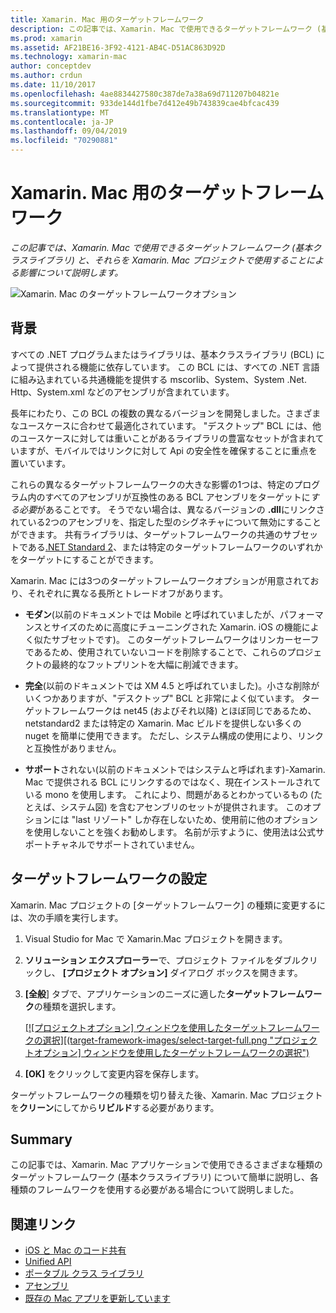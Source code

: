 ```yaml
---
title: Xamarin. Mac 用のターゲットフレームワーク
description: この記事では、Xamarin. Mac で使用できるターゲットフレームワーク (基本クラスライブラリ) と、それらを Xamarin. Mac プロジェクトで使用することによる影響について説明します。
ms.prod: xamarin
ms.assetid: AF21BE16-3F92-4121-AB4C-D51AC863D92D
ms.technology: xamarin-mac
author: conceptdev
ms.author: crdun
ms.date: 11/10/2017
ms.openlocfilehash: 4ae8834427580c387de7a38a69d711207b04821e
ms.sourcegitcommit: 933de144d1fbe7d412e49b743839cae4bfcac439
ms.translationtype: MT
ms.contentlocale: ja-JP
ms.lasthandoff: 09/04/2019
ms.locfileid: "70290881"
---
```

# <a name="target-framework-for-xamarinmac"></a>Xamarin. Mac 用のターゲットフレームワーク

_この記事では、Xamarin. Mac で使用できるターゲットフレームワーク (基本クラスライブラリ) と、それらを Xamarin. Mac プロジェクトで使用することによる影響について説明します。_

![Xamarin. Mac のターゲットフレームワークオプション](target-framework-images/select-target.png "Xamarin. Mac のターゲットフレームワークオプション")

## <a name="background"></a>背景

すべての .NET プログラムまたはライブラリは、基本クラスライブラリ (BCL) によって提供される機能に依存しています。 この BCL には、すべての .NET 言語に組み込まれている共通機能を提供する mscorlib、System、System .Net. Http、System.xml などのアセンブリが含まれています。

長年にわたり、この BCL の複数の異なるバージョンを開発しました。さまざまなユースケースに合わせて最適化されています。 "デスクトップ" BCL には、他のユースケースに対しては重いことがあるライブラリの豊富なセットが含まれていますが、モバイルではリンクに対して Api の安全性を確保することに重点を置いています。

これらの異なるターゲットフレームワークの大きな影響の1つは、特定のプログラム内のすべてのアセンブリが互換性のある BCL アセンブリをターゲットに*する必要*があることです。 そうでない場合は、異なるバージョンの **.dll**にリンクされている2つのアセンブリを、指定した型のシグネチャについて無効にすることができます。 共有ライブラリは、ターゲットフレームワークの共通のサブセットである[.NET Standard 2](https://blog.xamarin.com/share-code-net-standard-2-0/)、または特定のターゲットフレームワークのいずれかをターゲットにすることができます。

Xamarin. Mac には3つのターゲットフレームワークオプションが用意されており、それぞれに異なる長所とトレードオフがあります。

- **モダン**(以前のドキュメントでは Mobile と呼ばれていましたが、パフォーマンスとサイズのために高度にチューニングされた Xamarin. iOS の機能によく似たサブセットです)。 このターゲットフレームワークはリンカーセーフであるため、使用されていないコードを削除することで、これらのプロジェクトの最終的なフットプリントを大幅に削減できます。

- **完全**(以前のドキュメントでは XM 4.5 と呼ばれていました)。小さな削除がいくつかありますが、"デスクトップ" BCL と非常によく似ています。 ターゲットフレームワークは net45 (およびそれ以降) とほぼ同じであるため、netstandard2 または特定の Xamarin. Mac ビルドを提供しない多くの nuget を簡単に使用できます。 ただし、システム構成の使用により、リンクと互換性がありません。

- **サポート**されない(以前のドキュメントではシステムと呼ばれます)-Xamarin. Mac で提供される BCL にリンクするのではなく、現在インストールされている mono を使用します。 これにより、問題があるとわかっているもの (たとえば、システム図) を含むアセンブリのセットが提供されます。 このオプションには "last リゾート" しか存在しないため、使用前に他のオプションを使用しないことを強くお勧めします。 名前が示すように、使用法は公式サポートチャネルでサポートされていません。

## <a name="setting-the-target-framework"></a>ターゲットフレームワークの設定

Xamarin. Mac プロジェクトの [ターゲットフレームワーク] の種類に変更するには、次の手順を実行します。

1. Visual Studio for Mac で Xamarin.Mac プロジェクトを開きます。
2. **ソリューション エクスプローラー**で、プロジェクト ファイルをダブルクリックし、 **[プロジェクト オプション]** ダイアログ ボックスを開きます。
3. **[全般**] タブで、アプリケーションのニーズに適した**ターゲットフレームワーク**の種類を選択します。

    [[![プロジェクトオプション] ウィンドウを使用したターゲットフレームワークの選択][(target-framework-images/select-target-full.png "プロジェクトオプション] ウィンドウを使用したターゲットフレームワークの選択")](target-framework-images/select-target-full-large.png#lightbox)

4. **[OK]** をクリックして変更内容を保存します。

ターゲットフレームワークの種類を切り替えた後、Xamarin. Mac プロジェクトを**クリーン**にしてから**リビルド**する必要があります。

## <a name="summary"></a>Summary

この記事では、Xamarin. Mac アプリケーションで使用できるさまざまな種類のターゲットフレームワーク (基本クラスライブラリ) について簡単に説明し、各種類のフレームワークを使用する必要がある場合について説明しました。


## <a name="related-links"></a>関連リンク

- [iOS と Mac のコード共有](~/cross-platform/macios/index.md)
- [Unified API](~/cross-platform/macios/unified/index.md)
- [ポータブル クラス ライブラリ](~/cross-platform/app-fundamentals/pcl.md)
- [アセンブリ](~/cross-platform/internals/available-assemblies.md)
- [既存の Mac アプリを更新しています](~/cross-platform/macios/unified/updating-mac-apps.md)
